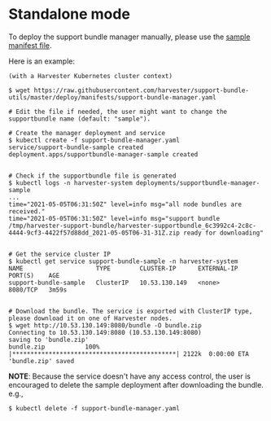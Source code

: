 # Standalone mode

To deploy the support bundle manager manually, please use the [sample manifest file](../deploy/manifests/support-bundle-manager.yaml).


Here is an example:

```
(with a Harvester Kubernetes cluster context)

$ wget https://raw.githubusercontent.com/harvester/support-bundle-utils/master/deploy/manifests/support-bundle-manager.yaml

# Edit the file if needed, the user might want to change the supportbundle name (default: "sample").

# Create the manager deployment and service
$ kubectl create -f support-bundle-manager.yaml
service/support-bundle-sample created
deployment.apps/supportbundle-manager-sample created


# Check if the supportbundle file is generated
$ kubectl logs -n harvester-system deployments/supportbundle-manager-sample
...
time="2021-05-05T06:31:50Z" level=info msg="all node bundles are received."
time="2021-05-05T06:31:50Z" level=info msg="support bundle /tmp/harvester-support-bundle/harvester-supportbundle_6c3992c4-2c8c-4444-9cf3-4422f57d88dd_2021-05-05T06-31-31Z.zip ready for downloading"


# Get the service cluster IP
$ kubectl get service support-bundle-sample -n harvester-system
NAME                    TYPE        CLUSTER-IP      EXTERNAL-IP   PORT(S)    AGE
support-bundle-sample   ClusterIP   10.53.130.149   <none>        8080/TCP   3m59s


# Download the bundle. The service is exported with ClusterIP type, please download it on one of Harvester nodes.
$ wget http://10.53.130.149:8080/bundle -O bundle.zip
Connecting to 10.53.130.149:8080 (10.53.130.149:8080)
saving to 'bundle.zip'
bundle.zip           100% |*********************************************| 2122k  0:00:00 ETA
'bundle.zip' saved
```

**NOTE**: Because the service doesn't have any access control, the user is encouraged to delete the sample deployment after downloading the bundle. e.g., 

```
$ kubectl delete -f support-bundle-manager.yaml
```
